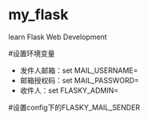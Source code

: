 # my_flask
learn Flask Web Development 

#设置环境变量
- 发件人邮箱：set MAIL_USERNAME=<username>	
- 邮箱授权码：set MAIL_PASSWORD=<pwd>			
- 收件人：set FLASKY_ADMIN=<admin>	

#设置config下的FLASKY_MAIL_SENDER